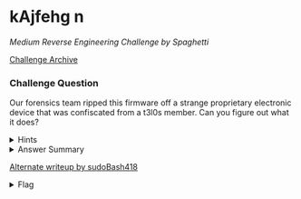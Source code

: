 # kAjfehg n

<i>Medium Reverse Engineering Challenge by Spaghetti</i>

[Challenge Archive](https://ctf-2023.clubeh.ca/challenges#kAjfehg%20n-379911899)

### Challenge Question

Our forensics team ripped this firmware off a strange proprietary electronic device that was confiscated from a t3l0s member. Can you figure out what it does?


<details> 
  <summary>Hints</summary>
  <ol>
   <li>The language that the file is written in is Uyjhmn n</li>
  </ol>
</details>

<details> 
  <summary>Answer Summary</summary>
  &emsp;<b>Trace the following:</b>
<br>&emsp;&emsp;;program starts here. create 2/3 variables. assign the ascii value `b` to v1
<br>&emsp;&emsp;DECLARE THE NEW VARIABLE v1
<br>&emsp;&emsp;DECLARE THE NEW VARIABLE v2
<br>&emsp;&emsp;OPEN THE VARIABLE v1
<br>&emsp;&emsp;ASSIGN 98 TO THE OPEN VARIABLE
<br>
<br>&emsp;&emsp;;print `club`
<br>&emsp;&emsp;PRINT THE CHARACTER WITH THE ASCII VALUE 99
<br>&emsp;&emsp;PRINT THE CHARACTER WITH THE ASCII VALUE 108
<br>&emsp;&emsp;PRINT THE CHARACTER WITH THE ASCII VALUE 117
<br>&emsp;&emsp;PRINT THE OPEN VARIABLE'S CHARACTER
<br>
<br>&emsp;&emsp;;create the last variable `nine` used for tricks later
<br>&emsp;&emsp;DECLARE THE NEW VARIABLE nine
<br>&emsp;&emsp;OPEN THE VARIABLE nine
<br>&emsp;&emsp;ASSIGN 9 TO THE OPEN VARIABLE
<br>
<br>&emsp;&emsp;;print `eh`
<br>&emsp;&emsp;PRINT THE CHARACTER WITH THE ASCII VALUE 101
<br>&emsp;&emsp;PRINT THE CHARACTER WITH THE ASCII VALUE 104
<br>&emsp;&emsp;JUMP TO label1 IF v1 IS GREATER THAN nine
<br>
<br>&emsp;&emsp;; label for `4ge` the first char is incorrect but will merge to give a partially correct output
<br>&emsp;&emsp;; nine=161 v1=117 v2=103
<br>&emsp;&emsp;DEFINE THE NEW LABEL label7
<br>&emsp;&emsp;OPEN THE VARIABLE v2
<br>&emsp;&emsp;ASSIGN -65 TO THE OPEN VARIABLE
<br>&emsp;&emsp;ADD v1 TO THE OPEN VARIABLE			;117+-65=52
<br>&emsp;&emsp;PRINT THE OPEN VARIABLE'S CHARACTER	;4
<br>&emsp;&emsp;OPEN THE VARIABLE v1
<br>&emsp;&emsp;ASSIGN 51 TO THE OPEN VARIABLE
<br>&emsp;&emsp;ADD v2 TO THE OPEN VARIABLE			;52+51=103
<br>&emsp;&emsp;PRINT THE OPEN VARIABLE'S CHARACTER	;g
<br>&emsp;&emsp;OPEN THE VARIABLE v2
<br>&emsp;&emsp;ASSIGN -2 TO THE OPEN VARIABLE
<br>&emsp;&emsp;ADD v1 TO THE OPEN VARIABLE			;103+-2=101
<br>&emsp;&emsp;PRINT THE OPEN VARIABLE'S CHARACTER	;e
<br>&emsp;&emsp;ADD nine TO THE OPEN VARIABLE		;161+101=262
<br>&emsp;&emsp;JUMP TO label4 IF nine IS GREATER THAN v1	;goes to fake path for fake last 9 chars `_h34jej65`
<br>&emsp;&emsp;JUMP TO label2 IF  nine IS EQUAL TO nine	;goes to `wrong` path and ends
<br>
<br>&emsp;&emsp;;prints '}' and exits
<br>&emsp;&emsp;DEFINE THE NEW LABEL end
<br>&emsp;&emsp;PRINT THE CHARACTER WITH THE ASCII VALUE 125
<br>&emsp;&emsp;END THIS PROGRAM
<br>
<br>&emsp;&emsp;;first jump or label, prints `{` and jumps to the next block
<br>&emsp;&emsp;DEFINE THE NEW LABEL label1
<br>&emsp;&emsp;OPEN THE VARIABLE v2
<br>&emsp;&emsp;ASSIGN 114 TO THE OPEN VARIABLE
<br>&emsp;&emsp;ADD nine TO THE OPEN VARIABLE
<br>&emsp;&emsp;PRINT THE OPEN VARIABLE'S CHARACTER
<br>&emsp;&emsp;JUMP TO label2 IF v1 IS GREATER THAN v2	;never jumps
<br>&emsp;&emsp;JUMP TO label3 IF v1 IS LESS THAN v2	;correct jump
<br>
<br>&emsp;&emsp;; fake path for last 8 chars
<br>&emsp;&emsp;DEFINE THE NEW LABEL label6
<br>&emsp;&emsp;OPEN THE VARIABLE v2
<br>&emsp;&emsp;ASSIGN 1 TO THE OPEN VARIABLE
<br>&emsp;&emsp;OPEN THE VARIABLE v1
<br>&emsp;&emsp;ASSIGN 103 TO THE OPEN VARIABLE
<br>&emsp;&emsp;ADD v2 TO THE OPEN VARIABLE			;53+51=104
<br>&emsp;&emsp;PRINT THE OPEN VARIABLE'S CHARACTER	;h
<br>&emsp;&emsp;OPEN THE VARIABLE v2
<br>&emsp;&emsp;ASSIGN -53 TO THE OPEN VARIABLE
<br>&emsp;&emsp;ADD v1 TO THE OPEN VARIABLE			;104+-53=51
<br>&emsp;&emsp;PRINT THE OPEN VARIABLE'S CHARACTER	;3
<br>&emsp;&emsp;OPEN THE VARIABLE v1
<br>&emsp;&emsp;ASSIGN 1 TO THE OPEN VARIABLE
<br>&emsp;&emsp;ADD v2 TO THE OPEN VARIABLE			;51+1=52
<br>&emsp;&emsp;PRINT THE OPEN VARIABLE'S CHARACTER	;4
<br>&emsp;&emsp;OPEN THE VARIABLE v2
<br>&emsp;&emsp;ASSIGN 54 TO THE OPEN VARIABLE
<br>&emsp;&emsp;ADD v1 TO THE OPEN VARIABLE			;52+54=106
<br>&emsp;&emsp;PRINT THE OPEN VARIABLE'S CHARACTER	;j
<br>&emsp;&emsp;OPEN THE VARIABLE v1
<br>&emsp;&emsp;ASSIGN -5 TO THE OPEN VARIABLE
<br>&emsp;&emsp;ADD v2 TO THE OPEN VARIABLE			;106+-5=101
<br>&emsp;&emsp;PRINT THE OPEN VARIABLE'S CHARACTER	;e
<br>&emsp;&emsp;OPEN THE VARIABLE v2
<br>&emsp;&emsp;ASSIGN 5 TO THE OPEN VARIABLE
<br>&emsp;&emsp;ADD v1 TO THE OPEN VARIABLE			;101+5=106
<br>&emsp;&emsp;PRINT THE OPEN VARIABLE'S CHARACTER	;j
<br>&emsp;&emsp;OPEN THE VARIABLE v1
<br>&emsp;&emsp;ASSIGN -52 TO THE OPEN VARIABLE
<br>&emsp;&emsp;ADD v2 TO THE OPEN VARIABLE			;106+-52=54
<br>&emsp;&emsp;PRINT THE OPEN VARIABLE'S CHARACTER	;6
<br>&emsp;&emsp;OPEN THE VARIABLE v2
<br>&emsp;&emsp;br>ASSIGN -1 TO THE OPEN VARIABLE
<br>&emsp;&emsp;ADD v1 TO THE OPEN VARIABLE			;54+-1=53
<br>&emsp;&emsp;PRINT THE OPEN VARIABLE'S CHARACTER	;5
<br>&emsp;&emsp;JUMP TO end IF nine IS EQUAL TO nine
<br>
<br>&emsp;&emsp;;fake jump prints `wrong`
<br>&emsp;&emsp;DEFINE THE NEW LABEL label2
<br>&emsp;&emsp;OPEN THE VARIABLE v1
<br>&emsp;&emsp;ASSIGN 98 TO THE OPEN VARIABLE
<br>&emsp;&emsp;OPEN THE VARIABLE v2
<br>&emsp;&emsp;ASSIGN 21 TO THE OPEN VARIABLE
<br>&emsp;&emsp;ADD v1 TO THE OPEN VARIABLE			;98+21=119
<br>&emsp;&emsp;PRINT THE OPEN VARIABLE'S CHARACTER	;w
<br>&emsp;&emsp;OPEN THE VARIABLE v1
<br>&emsp;&emsp;ASSIGN -5 TO THE OPEN VARIABLE
<br>&emsp;&emsp;ADD v2 TO THE OPEN VARIABLE			;119+-5=114
<br>&emsp;&emsp;PRINT THE OPEN VARIABLE'S CHARACTER	;r
<br>&emsp;&emsp;OPEN THE VARIABLE v2
<br>&emsp;&emsp;ASSIGN -3 TO THE OPEN VARIABLE
<br>&emsp;&emsp;ADD v1 TO THE OPEN VARIABLE			;114+-3=111
<br>&emsp;&emsp;PRINT THE OPEN VARIABLE'S CHARACTER	;o
<br>&emsp;&emsp;OPEN THE VARIABLE v1
<br>&emsp;&emsp;ASSIGN -1 TO THE OPEN VARIABLE
<br>&emsp;&emsp;ADD v2 TO THE OPEN VARIABLE			;111+-1=110
<br>&emsp;&emsp;PRINT THE OPEN VARIABLE'S CHARACTER	;n
<br>&emsp;&emsp;OPEN THE VARIABLE v2
<br>&emsp;&emsp;ASSIGN -7 TO THE OPEN VARIABLE
<br>&emsp;&emsp;ADD v1 TO THE OPEN VARIABLE			;110+-7=103
<br>&emsp;&emsp;PRINT THE OPEN VARIABLE'S CHARACTER	;g
<br>&emsp;&emsp;JUMP TO end IF v1 IS GREATER THAN v2;correct condition, but wrong answer in all cases
<br>&emsp;&emsp;JUMP TO label4 IF v1 IS LESS THAN v2;never happens
<br>
<br>&emsp;&emsp;;second jump (real) prints `e50t3r1c` v1=98 v2=123 nine=9
<br>&emsp;&emsp;DEFINE THE NEW LABEL label3
<br>&emsp;&emsp;OPEN THE VARIABLE v2
<br>&emsp;&emsp;ASSIGN 3 TO THE OPEN VARIABLE
<br>&emsp;&emsp;ADD v1 TO THE OPEN VARIABLE			;98+3=101
<br>&emsp;&emsp;PRINT THE OPEN VARIABLE'S CHARACTER	;e
<br>&emsp;&emsp;OPEN THE VARIABLE v1
<br>&emsp;&emsp;ASSIGN -48 TO THE OPEN VARIABLE
<br>&emsp;&emsp;ADD v2 TO THE OPEN VARIABLE			;101+-48=53
<br>&emsp;&emsp;PRINT THE OPEN VARIABLE'S CHARACTER	;5
<br>&emsp;&emsp;OPEN THE VARIABLE v2
<br>&emsp;&emsp;ASSIGN -5 TO THE OPEN VARIABLE
<br>&emsp;&emsp;ADD v1 TO THE OPEN VARIABLE			;53+-5=48
<br>&emsp;&emsp;PRINT THE OPEN VARIABLE'S CHARACTER	;0
<br>&emsp;&emsp;OPEN THE VARIABLE v1
<br>&emsp;&emsp;ASSIGN 68 TO THE OPEN VARIABLE
<br>&emsp;&emsp;ADD v2 TO THE OPEN VARIABLE			;48+68=116
<br>&emsp;&emsp;PRINT THE OPEN VARIABLE'S CHARACTER	;t
<br>&emsp;&emsp;OPEN THE VARIABLE v2
<br>&emsp;&emsp;ASSIGN -65 TO THE OPEN VARIABLE
<br>&emsp;&emsp;ADD v1 TO THE OPEN VARIABLE			;116+-65=51
<br>&emsp;&emsp;PRINT THE OPEN VARIABLE'S CHARACTER	;3
<br>&emsp;&emsp;OPEN THE VARIABLE v1
<br>&emsp;&emsp;ASSIGN 63 TO THE OPEN VARIABLE
<br>&emsp;&emsp;ADD v2 TO THE OPEN VARIABLE			;51+63=114
<br>&emsp;&emsp;PRINT THE OPEN VARIABLE'S CHARACTER	;r
<br>&emsp;&emsp;OPEN THE VARIABLE v2
<br>&emsp;&emsp;ASSIGN -65 TO THE OPEN VARIABLE
<br>&emsp;&emsp;ADD v1 TO THE OPEN VARIABLE			;114+-65=49
<br>&emsp;&emsp;PRINT THE OPEN VARIABLE'S CHARACTER	;1
<br>&emsp;&emsp;OPEN THE VARIABLE nine
<br>&emsp;&emsp;ADD v2 TO THE OPEN VARIABLE			;nine changes here `nine=58`
<br>&emsp;&emsp;OPEN THE VARIABLE v1
<br>&emsp;&emsp;ASSIGN 50 TO THE OPEN VARIABLE
<br>&emsp;&emsp;ADD v2 TO THE OPEN VARIABLE			;49+50=99
<br>&emsp;&emsp;PRINT THE OPEN VARIABLE'S CHARACTER	;c
<br>&emsp;&emsp;JUMP TO label4 IF v2 IS LESS THAN v1;correct path
<br>&emsp;&emsp;JUMP TO label2 IF v1 IS EQUAL TO v1 ;wrong path in all cases
<br>
<br>&emsp;&emsp;; correct path for last 8 chars. nine=153 v1=101 v2=103
<br>&emsp;&emsp;DEFINE THE NEW LABEL label9
<br>&emsp;&emsp;OPEN THE VARIABLE v1
<br>&emsp;&emsp;ASSIGN -2 TO THE OPEN VARIABLE
<br>&emsp;&emsp;ADD v2 TO THE OPEN VARIABLE			;103+-2=101
<br>&emsp;&emsp;PRINT THE OPEN VARIABLE'S CHARACTER	;e
<br>&emsp;&emsp;OPEN THE VARIABLE v2
<br>&emsp;&emsp;ASSIGN 5 TO THE OPEN VARIABLE
<br>&emsp;&emsp;ADD v1 TO THE OPEN VARIABLE			;101+5=106
<br>&emsp;&emsp;PRINT THE OPEN VARIABLE'S CHARACTER	;j
<br>&emsp;&emsp;OPEN THE VARIABLE v1
<br>&emsp;&emsp;ASSIGN -52 TO THE OPEN VARIABLE
<br>&emsp;&emsp;ADD v2 TO THE OPEN VARIABLE			;106+-52=54
<br>&emsp;&emsp;PRINT THE OPEN VARIABLE'S CHARACTER	;6
<br>&emsp;&emsp;OPEN THE VARIABLE v2
<br>&emsp;&emsp;ASSIGN -1 TO THE OPEN VARIABLE
<br>&emsp;&emsp;ADD v1 TO THE OPEN VARIABLE			;54+-1=53
<br>&emsp;&emsp;PRINT THE OPEN VARIABLE'S CHARACTER	;5
<br>&emsp;&emsp;OPEN THE VARIABLE v1
<br>&emsp;&emsp;ASSIGN 51 TO THE OPEN VARIABLE
<br>&emsp;&emsp;ADD v2 TO THE OPEN VARIABLE			;53+51=104
<br>&emsp;&emsp;PRINT THE OPEN VARIABLE'S CHARACTER	;h
<br>&emsp;&emsp;OPEN THE VARIABLE v2
<br>&emsp;&emsp;ASSIGN -53 TO THE OPEN VARIABLE
<br>&emsp;&emsp;ADD v1 TO THE OPEN VARIABLE			;104+-53=51
<br>&emsp;&emsp;PRINT THE OPEN VARIABLE'S CHARACTER	;3
<br>&emsp;&emsp;OPEN THE VARIABLE v1
<br>&emsp;&emsp;ASSIGN 1 TO THE OPEN VARIABLE
<br>&emsp;&emsp;ADD v2 TO THE OPEN VARIABLE			;51+1=52
<br>&emsp;&emsp;PRINT THE OPEN VARIABLE'S CHARACTER	;4
<br>&emsp;&emsp;OPEN THE VARIABLE v2
<br>&emsp;&emsp;ASSIGN 54 TO THE OPEN VARIABLE
<br>&emsp;&emsp;ADD v1 TO THE OPEN VARIABLE			;52+54=106
<br>&emsp;&emsp;PRINT THE OPEN VARIABLE'S CHARACTER	;j
<br>&emsp;&emsp;JUMP TO end IF nine IS EQUAL TO nine;go to end and print `}` to finish the flag
<br>
<br>&emsp;&emsp;; label for `age` this is a correct path nine=161 v1=117 v2=103
<br>&emsp;&emsp;DEFINE THE NEW LABEL label8
<br>&emsp;&emsp;OPEN THE VARIABLE v1
<br>&emsp;&emsp;ASSIGN -6 TO THE OPEN VARIABLE
<br>&emsp;&emsp;ADD v2 TO THE OPEN VARIABLE			;103+-6=97
<br>&emsp;&emsp;PRINT THE OPEN VARIABLE'S CHARACTER	;a
<br>&emsp;&emsp;OPEN THE VARIABLE v2
<br>&emsp;&emsp;ASSIGN 6 TO THE OPEN VARIABLE
<br>&emsp;&emsp;ADD v1 TO THE OPEN VARIABLE			;97+6=103
<br>&emsp;&emsp;PRINT THE OPEN VARIABLE'S CHARACTER	;g
<br>&emsp;&emsp;OPEN THE VARIABLE v1
<br>&emsp;&emsp;ASSIGN -2 TO THE OPEN VARIABLE
<br>&emsp;&emsp;ADD v2 TO THE OPEN VARIABLE			;103+-2=101
<br>&emsp;&emsp;PRINT THE OPEN VARIABLE'S CHARACTER	;
<br>&emsp;&emsp;JUMP TO label2 IF v1 IS GREATER THAN v2		;goes to `wrong` path and ends
<br>&emsp;&emsp;JUMP TO label4 IF nine IS GREATER THAN v2	;goes to correct path for last 9 chars `_ej65h34j`
<br>
<br>&emsp;&emsp;; jump for `_` jump conditions at end depend on progress through program
<br>&emsp;&emsp;DEFINE THE NEW LABEL label4
<br>&emsp;&emsp;PRINT THE CHARACTER WITH THE ASCII VALUE 95
<br>&emsp;&emsp;JUMP TO label5 IF v1 IS GREATER THAN v2		;path for `l4nguag3`
<br>&emsp;&emsp;JUMP TO label9 IF nine IS GREATER THAN v1	;correct path for last 8 chars `ej65h34j`
<br>&emsp;&emsp;JUMP TO label6 IF v1 IS EQUAL TO v1			;path for fake last 8 chars `h34jej65`
<br>
<br>&emsp;&emsp;; jump for "l4ngu" v1(open)=99 v2=49 nine=58
<br>&emsp;&emsp;DEFINE THE NEW LABEL label5
<br>&emsp;&emsp;OPEN THE VARIABLE v1
<br>&emsp;&emsp;ASSIGN 50 TO THE OPEN VARIABLE
<br>&emsp;&emsp;ADD nine TO THE OPEN VARIABLE		;58+50=108
<br>&emsp;&emsp;PRINT THE OPEN VARIABLE'S CHARACTER	;l
<br>&emsp;&emsp;OPEN THE VARIABLE v2
<br>&emsp;&emsp;ASSIGN -56 TO THE OPEN VARIABLE
<br>&emsp;&emsp;ADD v1 TO THE OPEN VARIABLE			;108+-56=52
<br>&emsp;&emsp;PRINT THE OPEN VARIABLE'S CHARACTER	;4
<br>&emsp;&emsp;OPEN THE VARIABLE v1
<br>&emsp;&emsp;ASSIGN 58 TO THE OPEN VARIABLE
<br>&emsp;&emsp;ADD v2 TO THE OPEN VARIABLE			;52+58=110
<br>&emsp;&emsp;PRINT THE OPEN VARIABLE'S CHARACTER	;n
<br>&emsp;&emsp;OPEN THE VARIABLE v2
<br>&emsp;&emsp;ASSIGN -7 TO THE OPEN VARIABLE
<br>&emsp;&emsp;ADD v1 TO THE OPEN VARIABLE			;110+-7=103
<br>&emsp;&emsp;PRINT THE OPEN VARIABLE'S CHARACTER	;g
<br>&emsp;&emsp;OPEN THE VARIABLE v1
<br>&emsp;&emsp;ASSIGN 14 TO THE OPEN VARIABLE
<br>&emsp;&emsp;ADD v2 TO THE OPEN VARIABLE			;103+14=117
<br>&emsp;&emsp;PRINT THE OPEN VARIABLE'S CHARACTER	;u
<br>&emsp;&emsp;OPEN THE VARIABLE nine
<br>&emsp;&emsp;ADD v2 TO THE OPEN VARIABLE					;nine changes here `nine=161`
<br>&emsp;&emsp;JUMP TO label8 IF nine IS GREATER THAN v1	;correct path
<br>&emsp;&emsp;JUMP TO label7 IF nine IS EQUAL TO nine 	;this will never happen
</details>

[Alternate writeup by sudoBash418](https://sb418.net/ctfs/writeups/2023-01-15_hackers-odyssey-ctf/kajfehg-n/)

<details> 
  <summary>Flag</summary>
  &emsp;<b>clubeh{e50t3r1c_l4nguage_ej65h34j}</b>
</details>
